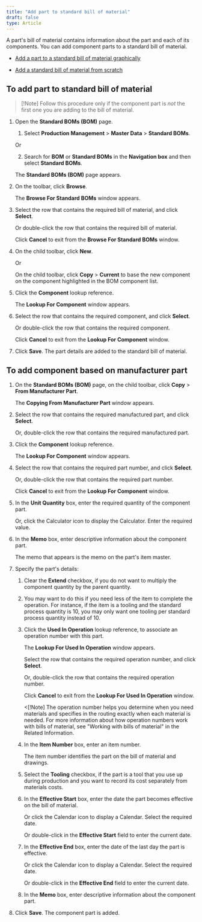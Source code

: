 ```yaml
---
title: "Add part to standard bill of material"
draft: false
type: Article
---
```


A part's bill of material contains information about the part and each of its components. You can add component parts to a standard bill of material.

- [Add a part to a standard bill of material graphically]()

- [Add a standard bill of material from scratch](add-a-standard-bill-of-material-from-scratch.md)

## To add part to standard bill of material

>[!Note] Follow this procedure only if the component part is *not* the first one you are adding to the bill of material.

1. Open the **Standard BOMs (BOM)** page.

    1. Select **Production Management** > **Master Data** > **Standard BOMs**.

    Or

    2. Search for **BOM** or **Standard BOMs** in the **Navigation box** and then select **Standard BOMs**.

    The **Standard BOMs (BOM)** page appears.

2. On the toolbar, click **Browse**.

    The **Browse For Standard BOMs** window appears.

3. Select the row that contains the required bill of material, and click **Select**.

    Or double-click the row that contains the required bill of material.

    Click **Cancel** to exit from the **Browse For Standard BOMs** window.

4. On the child toolbar, click **New**.

    Or

    On the child toolbar, click **Copy** > **Current** to base the new component on the component highlighted in the BOM component list.

5. Click the **Component** lookup reference.

    The **Lookup For Component** window appears.

6. Select the row that contains the required component, and click **Select**.

    Or double-click the row that contains the required component.

    Click **Cancel** to exit from the **Lookup For Component** window.

7. Click **Save**. The part details are added to the standard bill of material.

## To add component based on manufacturer part

1. On the **Standard BOMs (BOM)** page, on the child toolbar, click **Copy** > **From Manufacturer Part**.

    The **Copying From Manufacturer Part** window appears.

2. Select the row that contains the required manufactured part, and click **Select**.

    Or, double-click the row that contains the required manufactured part.

3. Click the **Component** lookup reference.

    The **Lookup For Component** window appears.

4. Select the row that contains the required part number, and click **Select**.

    Or, double-click the row that contains the required part number.

    Click **Cancel** to exit from the **Lookup For Component** window.

5. In the **Unit Quantity** box, enter the required quantity of the component part.

    Or, click the Calculator icon to display the Calculator. Enter the required value.

6. In the **Memo** box, enter descriptive information about the component part.

    The memo that appears is the memo on the part's item master.

7. Specify the part's details:

    1. Clear the **Extend** checkbox, if you do not want to multiply the component quantity by the parent quantity.

    2. You may want to do this if you need less of the item to complete the operation. For instance, if the item is a tooling and the standard process quantity is 10, you may only want one tooling per standard process quantity instead of 10.

    3. Click the **Used In Operation** lookup reference, to associate an operation number with this part.

        The **Lookup For Used In Operation** window appears.

        Select the row that contains the required operation number, and click **Select**.

        Or, double-click the row that contains the required operation number.

        Click **Cancel** to exit from the **Lookup For Used In Operation** window.

        <[!Note] The operation number helps you determine when you need materials and specifies in the routing exactly when each material is needed. For more information about how operation numbers work with bills of material, see "Working with bills of material" in the Related Information.

    4. In the **Item Number** box, enter an item number.

        The item number identifies the part on the bill of material and drawings.

    5. Select the **Tooling** checkbox, if the part is a tool that you use up during production and you want to record its cost separately from materials costs.

    6. In the **Effective Start** box, enter the date the part becomes effective on the bill of material.

        Or click the Calendar icon to display a Calendar. Select the required date.

        Or double-click in the **Effective Start** field to enter the current date.

    7. In the **Effective End** box, enter the date of the last day the part is effective.

        Or click the Calendar icon to display a Calendar. Select the required date.

        Or double-click in the **Effective End** field to enter the current date.

    8. In the **Memo** box, enter descriptive information about the component part.

8. Click **Save**. The component part is added.

​
